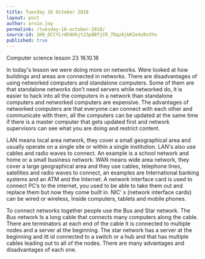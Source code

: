 ```yaml
---
title: Tuesday 16 October 2018
layout: post
author: arvin.joy
permalink: /tuesday-16-october-2018/
source-id: 1H9_DCCYLrdh9Xhjt23p8BfjCR_7Dqz6jbK2e4zRzXYo
published: true
---
```

Computer science lesson 23                                                           16.10.18

In today's lesson we were doing more on networks. Were looked at how buildings and areas are connected in networks. There are disadvantages of using networked computers and standalone computers. Some of them are that standalone networks don’t need servers while networked do, it is easier to hack into all the computers in a network than standalone computers and networked computers are expensive. The advantages of networked computers are that everyone can connect with each other and communicate with them, all the computers can be updated at the same time if there is a master computer that gets updated first and network supervisors can see what you are doing and restrict content. 

LAN means local area network, they cover a small geographical area and usually operate on a single site or within a single institution. LAN's also use cables and radio waves to connect. An example is a school network and home or a small business network. WAN means wide area network, they cover a large geographical area and they use cables, telephone lines, satellites and radio waves to connect, an examples are International banking systems and an ATM and the Internet. A network interface card is used to connect PC’s to the internet, you used to be able to take them out and replace them but now they come built in. NIC’ s (network interface cards) can be wired or wireless, Inside computers, tablets and mobile phones.

To connect networks together people use the Bus and Star network. The Bus network Is a long cable that connects many computers along the cable. There are terminators at each end of the cable it is connected to multiple nodes and a server at the beginning. The star network has a server at the beginning and itt id connected to a switch or a hub and that has multiple cables leading out to all of the nodes. There are many advantages and disadvantages of each one.

